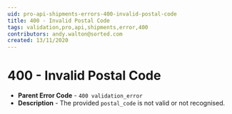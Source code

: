 ```yaml
---
uid: pro-api-shipments-errors-400-invalid-postal-code
title: 400 - Invalid Postal Code
tags: validation,pro,api,shipments,error,400
contributors: andy.walton@sorted.com
created: 13/11/2020
---
```

# 400 - Invalid Postal Code

* **Parent Error Code** - `400 validation_error`
* **Description** - The provided `postal_code` is not valid or not recognised.